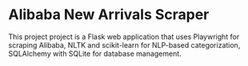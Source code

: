# Alibaba New Arrivals Scraper
This project project is a Flask web application that uses Playwright for scraping Alibaba, NLTK and scikit-learn for NLP-based categorization, SQLAlchemy with SQLite for database management.
